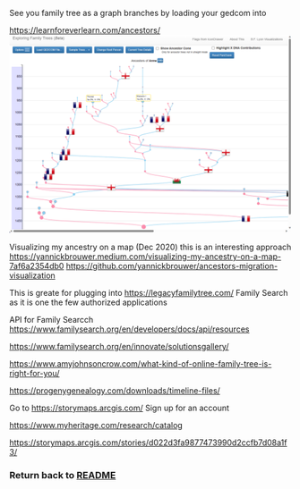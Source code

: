 
See you family tree as a graph branches by loading your gedcom into 

https://learnforeverlearn.com/ancestors/
![img](img/Exploring-Family-Trees.png)

Visualizing my ancestry on a map (Dec 2020) this is an interesting approach
https://yannickbrouwer.medium.com/visualizing-my-ancestry-on-a-map-7af6a2354db0
https://github.com/yannickbrouwer/ancestors-migration-visualization


This is greate for plugging into https://legacyfamilytree.com/ Family Search as it is one the few authorized applications

API for Family Searcch
https://www.familysearch.org/en/developers/docs/api/resources


https://www.familysearch.org/en/innovate/solutionsgallery/

https://www.amyjohnsoncrow.com/what-kind-of-online-family-tree-is-right-for-you/

https://progenygenealogy.com/downloads/timeline-files/

Go to https://storymaps.arcgis.com/
Sign up for an account

https://www.myheritage.com/research/catalog


https://storymaps.arcgis.com/stories/d022d3fa9877473990d2ccfb7d08a1f3/

### Return back to [README](../README.md)

